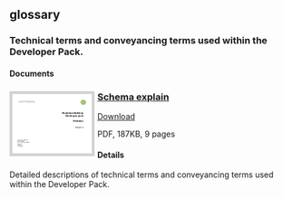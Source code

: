 ## glossary

### Technical terms and conveyancing terms used within the Developer Pack.

#### Documents
<h3><a href="../../pdfs/definitions/business-gateway-glossary.pdf">
<img style="float: left; margin: 0px 5px 0px 0px;  border:5px solid LightGrey;" src="../../images/thumbnail/business-gateway-glossary.pdf.png"></a>
<a href="../../pdfs/definitions/business-gateway-glossary.pdf">Schema explain</a></h3>
<a download="business-gateway-glossary.pdf" href="../../pdfs/definitions/business-gateway-glossary.pdf">Download</a>

PDF, 187KB, 9 pages

#### Details
Detailed descriptions of technical terms and conveyancing terms used within the Developer Pack.